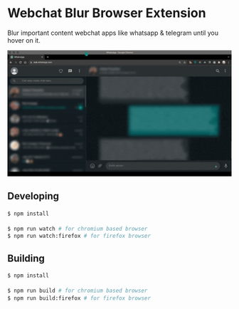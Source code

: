 # Webchat Blur Browser Extension

Blur important content webchat apps like whatsapp & telegram until you hover on it.

![Webchat Blur](./res/screen-sample.gif "Webchat Blur")

## Developing

```sh
$ npm install

$ npm run watch # for chromium based browser
$ npm run watch:firefox # for firefox browser
```

## Building

```sh
$ npm install

$ npm run build # for chromium based browser
$ npm run build:firefox # for firefox browser
```
